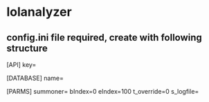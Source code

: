 # lolanalyzer

## config.ini file required, create with following structure

[API]
key=<your API key here>

[DATABASE]
name=<database name here>

[PARMS]
summoner=<your summoner name here>
bIndex=0
eIndex=100
t_override=0
s_logfile=<log file name here>
